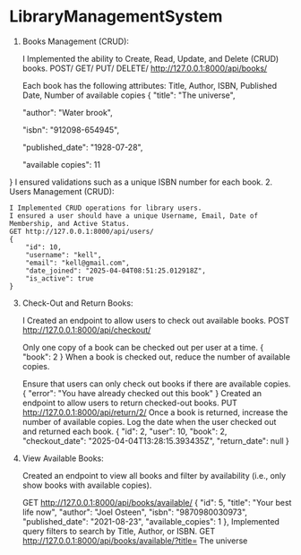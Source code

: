 # LibraryManagementSystem
1. Books Management (CRUD):

    I Implemented the ability to Create, Read, Update, and Delete (CRUD) books.
   POST/ GET/ PUT/ DELETE/ http://127.0.0.1:8000/api/books/

    Each book has the following attributes: Title, Author, ISBN, Published Date, Number of available copies 
    {
    "title":  "The universe",

    "author": "Water brook",

    "isbn": "912098-654945",

    "published_date": "1928-07-28",
    
    "available copies": 11
    
}
    I ensured validations such as a unique ISBN number for each book.
2. Users Management (CRUD):

    I Implemented CRUD operations for library users.
    I ensured a user should have a unique Username, Email, Date of Membership, and Active Status.
    GET http://127.0.0.1:8000/api/users/
    {
        "id": 10,
        "username": "kell",
        "email": "kell@gmail.com",
        "date_joined": "2025-04-04T08:51:25.012918Z",
        "is_active": true
    }
3. Check-Out and Return Books:

    I Created an endpoint to allow users to check out available books.
    POST http://127.0.0.1:8000/api/checkout/

    Only one copy of a book can be checked out per user at a time.
    {
    "book": 2
    }
    When a book is checked out, reduce the number of available copies.

    Ensure that users can only check out books if there are available copies.
    {
    "error": "You have already checked out this book"
    }
    Created an endpoint to allow users to return checked-out books.
    PUT http://127.0.0.1:8000/api/return/2/
    Once a book is returned, increase the number of available copies.
    Log the date when the user checked out and returned each book.
    {
    "id": 2,
    "user": 10,
    "book": 2,
    "checkout_date": "2025-04-04T13:28:15.393435Z",
    "return_date": null
    }
4. View Available Books:

    Created an endpoint to view all books and filter by availability (i.e., only show books with available copies).
    
    GET http://127.0.0.1:8000/api/books/available/
     {
        "id": 5,
        "title": "Your best life now",
        "author": "Joel Osteen",
        "isbn": "9870980030973",
        "published_date": "2021-08-23",
        "available_copies": 1
    },
    Implemented query filters to search by Title, Author, or ISBN.
    GET http://127.0.0.1:8000/api/books/available/?title= The universe



